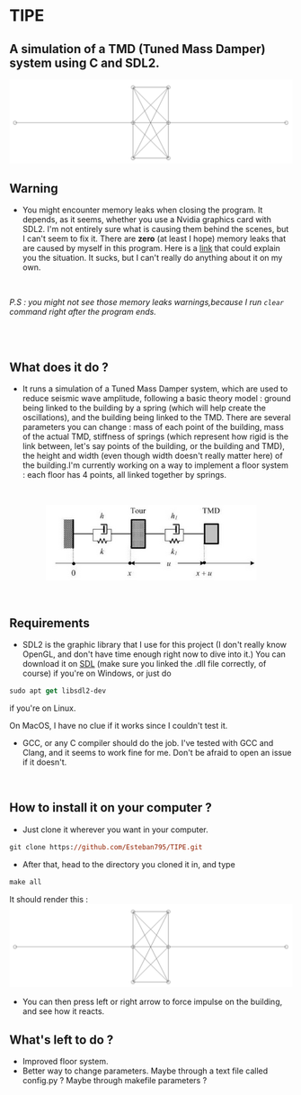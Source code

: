 # TIPE
## A simulation of a TMD (Tuned Mass Damper) system using C and SDL2.


![TunedMassDamperSystem](./data//system.png)


## Warning

- You might encounter memory leaks when closing the program. It depends, as it seems, whether you use a Nvidia graphics card with SDL2. I'm not entirely sure what is causing them behind the scenes, but I can't seem to fix it. There are **zero** (at least I hope) memory leaks that are caused by myself in this program. Here is a [link](https://forums.developer.nvidia.com/t/asan-reports-memory-leak-in-libnvidia-glcore-so-515-57/222697/2) that could explain you the situation. It sucks, but I can't really do anything about it on my own.
<br />

*P.S : you might not see those memory leaks warnings,because I run `clear` command right after the program ends.*

<br />
<br />


## What does it do ?
- It runs a simulation of a Tuned Mass Damper system, which are used to reduce seismic wave amplitude, following a basic theory model : ground being linked to the building by a spring (which will help create the oscillations), and the building being linked to the TMD. There are several parameters you can change : mass of each point of the building, mass of the actual TMD, stiffness of springs (which represent how rigid is the link between, let's say points of the building, or the building and TMD), the height and width (even though width doesn't really matter here) of the building.I'm currently working on a way to implement a floor system : each floor has 4 points, all linked together by springs.

<br /> 

<p align="center">
  <img src="./data/model.png" />
</p>
<br /> 

## Requirements 
- SDL2 is the graphic library that I use for this project (I don't really know OpenGL, and don't have time enough right now to dive into it.) 
You can download it on [SDL](https://www.libsdl.org/) (make sure you linked the .dll file correctly, of course) if you're on Windows, or just do 
```ps 
sudo apt get libsdl2-dev
```
if you're on Linux.

On MacOS, I have no clue if it works since I couldn't test it.

- GCC, or any C compiler should do the job. I've tested with GCC and Clang, and it seems to work fine for me. Don't be afraid to open an issue if it doesn't.

<br />

## How to install it on your computer ?

- Just clone it wherever you want in your computer.

```ps
git clone https://github.com/Esteban795/TIPE.git
```

- After that, head to the directory you cloned it in, and type 
```ps
make all
``` 

It should render this : 
![example2](./data/system.png)

- You can then press left or right arrow to force impulse on the building, and see how it reacts.

## What's left to do ?

- Improved floor system.
- Better way to change parameters. Maybe through a text file called config.py ? Maybe through makefile parameters ?